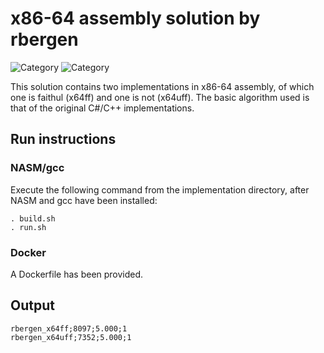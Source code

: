 # x86-64 assembly solution by rbergen

![Category](https://img.shields.io/badge/Category-faithful-green)
![Category](https://img.shields.io/badge/Category-unfaithful-yellowgreen)


This solution contains two implementations in x86-64 assembly, of which one is faithul (x64ff) and one is not (x64uff). The basic algorithm used is that of the original C#/C++ implementations.

## Run instructions

### NASM/gcc
Execute the following command from the implementation directory, after NASM and gcc have been installed:
```
. build.sh
. run.sh
```

### Docker
A Dockerfile has been provided.

## Output
```
rbergen_x64ff;8097;5.000;1
rbergen_x64uff;7352;5.000;1
```